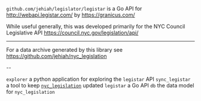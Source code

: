 
`github.com/jehiah/legislator/legistar` is a Go API for <http://webapi.legistar.com/> by <https://granicus.com/> 

While useful generally, this was developed primarily for the NYC Council Legislative API <https://council.nyc.gov/legislation/api/> 

---

For a data archive generated by this library see <https://github.com/jehiah/nyc_legislation>

--

`explorer` a python application for exploring the `legistar` API
`sync_legistar` a tool to keep [`nyc_legislation`](https://github.com/jehiah/nyc_legislation) updated
`legistar` a Go API
`db` the data model for `nyc_legislation`